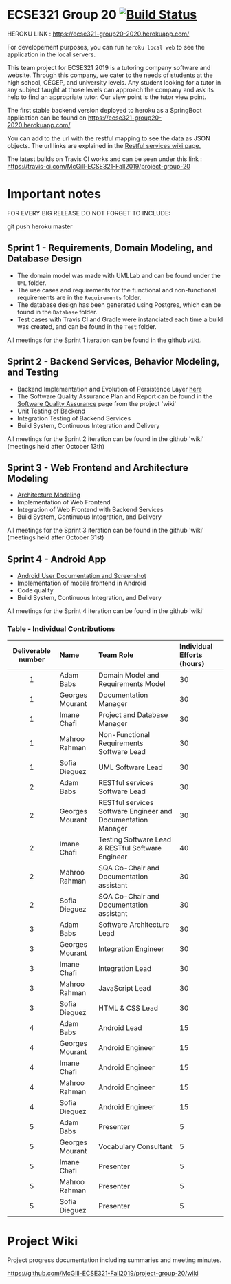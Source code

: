 # ECSE321 Group 20  [![Build Status](https://travis-ci.com/McGill-ECSE321-Fall2019/project-group-20.svg?token=ERzxJp8gWsvgA1YgDGwo&branch=Tests)](https://travis-ci.com/McGill-ECSE321-Fall2019/project-group-20)

HEROKU LINK : https://ecse321-group20-2020.herokuapp.com/

For developement purposes, you can run `heroku local web` to see the application in the local servers.

This team project for ECSE321 2019 is a tutoring company software and website. Through this company, we cater to the needs of students at the high school, CÉGEP, and university levels. Any student looking for a tutor in any subject taught at those levels can approach the company and ask its help to find an appropriate tutor. Our view point is the tutor view point. 

The first stable backend version deployed to heroku as a SpringBoot application can be found on https://ecse321-group20-2020.herokuapp.com/ 

You can add to the url with the restful mapping to see the data as JSON objects. The url links are explained in the [Restful services wiki page.](https://github.com/McGill-ECSE321-Fall2019/project-group-20/wiki/RESTful-Service-Endpoints) 

The latest builds on Travis CI works and can be seen under this link : https://travis-ci.com/McGill-ECSE321-Fall2019/project-group-20

# Important notes
FOR EVERY BIG RELEASE DO NOT FORGET TO INCLUDE: 

git push heroku master

## Sprint 1 - Requirements, Domain Modeling, and Database Design
  - The domain model was made with UMLLab and can be found under the `UML` folder.
  - The use cases and requirements for the functional and non-functional requirements are in the `Requirements` folder. 
  - The database design has been generated using Postgres, which can be found in the `Database` folder.
  - Test cases with Travis CI and Gradle were instanciated each time a build was created, and can be found in the `Test` folder.
 
 All meetings for the Sprint 1 iteration can be found in the github `wiki`.
 
 ## Sprint 2 - Backend Services, Behavior Modeling, and Testing
  - Backend Implementation and Evolution of Persistence Layer [here](https://github.com/McGill-ECSE321-Fall2019/project-group-20/tree/adam/Backend/src/main/java/ca/mcgill/ecse321/tutor/controller)
  - The Software Quality Assurance Plan and Report can be found in the [Software Quality Assurance](https://github.com/McGill-ECSE321-Fall2019/project-group-20/wiki/Software-Quality-Assurance) page from the project 'wiki'
  - Unit Testing of Backend 
  - Integration Testing of Backend Services
  - Build System, Continuous Integration and Delivery
  
 All meetings for the Sprint 2 iteration can be found in the github 'wiki' (meetings held after October 13th)
 
  ## Sprint 3 - Web Frontend and Architecture Modeling
  - [Architecture Modeling](https://github.com/McGill-ECSE321-Fall2019/project-group-20/wiki/Architecture-Model)
  - Implementation of Web Frontend
  - Integration of Web Frontend with Backend Services
  - Build System, Continuous Integration, and Delivery
  
 All meetings for the Sprint 3 iteration can be found in the github 'wiki' (meetings held after October 31st)

 ## Sprint 4 - Android App
  - [Android User Documentation and Screenshot](https://github.com/McGill-ECSE321-Fall2019/project-group-20/wiki/Android-App)
  - Implementation of mobile frontend in Android
  - Code quality
  - Build System, Continuous Integration, and Delivery
  
 All meetings for the Sprint 4 iteration can be found in the github 'wiki' 
  ### Table - Individual Contributions

|Deliverable number|Name |Team Role| Individual Efforts (hours)|
|:------------:|:-----------|:------------|:-----------|
|1|Adam Babs|Domain Model and Requirements Model|30|
|1|Georges Mourant|Documentation Manager|30|
|1|Imane Chafi|Project and Database Manager|30|
|1|Mahroo Rahman|Non-Functional Requirements Software Lead|30|
|1|Sofia Dieguez|UML Software Lead|30|
|2|Adam Babs| RESTful services Software Lead|30|
|2|Georges Mourant| RESTful services Software Engineer and Documentation Manager|30|
|2|Imane Chafi|Testing Software Lead & RESTful Software Engineer|40|
|2|Mahroo Rahman|SQA Co-Chair and Documentation assistant|30|
|2|Sofia Dieguez|SQA Co-Chair and Documentation assistant|30|
|3|Adam Babs|Software Architecture Lead|30|
|3|Georges Mourant|Integration Engineer|30|
|3|Imane Chafi|Integration Lead|30|
|3|Mahroo Rahman|JavaScript Lead|30|
|3|Sofia Dieguez|HTML & CSS Lead|30|
|4|Adam Babs|Android Lead|15|
|4|Georges Mourant|Android Engineer|15|
|4|Imane Chafi|Android Engineer|15|
|4|Mahroo Rahman|Android Engineer|15|
|4|Sofia Dieguez|Android Engineer|15|
|5|Adam Babs|Presenter|5|
|5|Georges Mourant|Vocabulary Consultant|5|
|5|Imane Chafi|Presenter|5|
|5|Mahroo Rahman|Presenter|5|
|5|Sofia Dieguez|Presenter|5|


# Project Wiki
Project progress documentation including summaries and meeting minutes.

https://github.com/McGill-ECSE321-Fall2019/project-group-20/wiki

